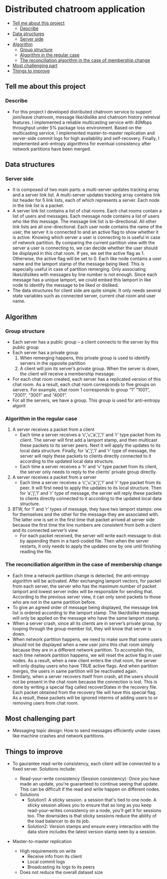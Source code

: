 # Distributed chatroom application

<!-- MarkdownTOC -->

- [Tell me about this project](#tell-me-about-this-project)
	- [Describe](#describe)
- [Data structures](#data-structures)
	- [Server side](#server-side)
- [Algorithm](#algorithm)
	- [Group structure](#group-structure)
	- [Algorithm in the regular case](#algorithm-in-the-regular-case)
	- [The reconciliation algorithm in the case of membership change](#the-reconciliation-algorithm-in-the-case-of-membership-change)
- [Most challenging part](#most-challenging-part)
- [Things to improve](#things-to-improve)

<!-- /MarkdownTOC -->


## Tell me about this project
### Describe
* For this project I developed distributed chatroom service to support join/leave chatroom, message like/dislike and chatroom history retreival features. I implemented a reliable multicasting service with 40Mbps throughput under 5% package loss environment. Based on the multicasting service, I implemented master-to-master replication and server-side commit logs for high availability and self-recovery. Finally, I implemented anti-entropy algorithms for eventual consistency after network partitions have been merged.  


## Data structures
### Server side
* It is composed of two main parts: a multi-server updates tracking array and a server link list.
A multi-server updates tracking array contains link list header for 5 link lists, each of which
represents a server. Each node in the link list is a packet.
* A server link list contains a list of chat rooms. Each chat rooms contain a list of users and
messages. Each message node contains a list of users who like this message. The message link list
is bi-directional. All other link lists are all one-directional. Each user node contains the name of the
user, the server it is connected to and an active flag to show whether it is active. Knowing which
server a user is connecting to is useful in case of network partition. By comparing the current
partition view with the server a user is connecting to, we can decide whether the user should be
displayed in this chat room. If yes, we set the active flag as 1. Otherwise, the active flag will be set
to 0. Each like node contains a user name and the lamport stamp of the message being liked. This
is especially useful in case of partition remerging. Only associating likes/dislikes with messages by
line number is not enough. Since each message has a unique lamport, we could embed this
lamport in like node to identify the message to be liked or disliked. 
* The data structures for client side are quite simple. It only needs several state variables such as
connected server, current chat room and user name. 

## Algorithm
### Group structure
* Each server has a public group – a client connects to the server by this public group
* Each server has a private group
   1. When remerging happens, this private group is used to identify servers in the opposite partition
   2. A client will join its server’s private group. When the server is down, the client will receive a membership message.
* For each chat room created, each server has a replicated version of this chat room.
As a result, each chat room corresponds to five groups on servers. For example, chat room 1 corresponds to group “1” “1001”, “2001”, “3001” and “4001”.
* For all the servers, we have a group. This group is used for anti-entropy algorit

### Algorithm in the regular case 
1. A server receives a packet from a client
   - Each time a server receives a ‘c’,’u’,’a’,’j’,’l’ and ’r’ type packet from its client. The server will first add a lamport stamp, and then multicast these packets to its server peers. Next it will apply the updates to its local data structure. Finally, for ’a’,’j’,’l’ and ’r’ type of message, the server will reply these packets to clients directly connected to it according to the updated local data structure. 
   - Each time a server receives a ‘h’ and ‘v’ type packet from its client, the server only needs to reply to the clients’ private group directly.
2. A server receives a packet from a server
   - Each time a server receives a ‘c’,’u’,’a’,’j’,’l’ and ’r’ type packet from its peer. It will first need to apply the updates to its local structure. Then for ’a’,’j’,’l’ and ’r’ type of message, the server will reply these packets to clients directly connected to it according to the updated local data structure.
3. BTW, for ‘l’ and ‘r’ types of message, they have two lamport stamps: one for themselves and the other for the message they are associated with. The latter one is set in the first time that packet arrived at server side because the first time the line numbers are consistent from both a client and its connected server’s view.
   - For each packet received, the server will write each message to disk by appending them in a hard-coded file. Then when the server restarts, it only needs to apply the updates one by one until finishing reading the file.

### The reconciliation algorithm in the case of membership change
* Each time a network partition change is detected, the anti-entropy algorithm will be activated. After exchanging lamport vectors, for packet from each server, the server who has the maximum number of packet lamport and lowest server index will be responsible for sending that. According to the previous server view, it can only send packets to those who are not in the same partition before.
* To give an agreed order of message being displayed, the message link list is ordered according to the lamport stamp. The like/dislike message will only be applied on the message who have the same lamport stamp.
* When a server crash, since all its clients are in server’s private group, by looping through the group member list, they will know that server is down.
* When network partition happens, we need to make sure that some users should not be displayed when a new user joins this chat room simply because they are in a different network partition. To accomplish this, each time network partition happens, we will reset the active flag in user nodes. As a result, when a new client enters the chat room, the server will only display users who have TRUE active flags. And when partition merges, the users in same partition will be reactivated again. 
* Similarly, when a server recovers itself from crash, all the users should not be present in the chat room because the connection is lost. This is done by writing a special flag called recoverStates in the recovery file. Each packet obtained from the recovery file will have this special flag. As a result, these packets will be ignored interms of adding users to or removing users from chat room. 


## Most challenging part
* Messaging topic design: How to send messages efficiently under cases like machine crashes and network partitions.

## Things to improve
* To gaurantee read-write consistency, each client will be connected to a fixed server. Solutions include:
   - Read-your-write consistency (Session consistency): Once you have made an update, you're guaranteed to continue seeing that update. This can be difficult if the read and write happen on different nodes.
   - Solutions
      + Solution1: A sticky session. a session that's tied to one node. A sticky session allows you to ensure that as long as you keep read-your-writes consistency on a node, you'll get it for sessions too. The downsides is that sticky sessions reduce the ability of the load balancer to do its job.
      + Solution2: Version stamps and ensure every interaction with the data store includes the latest version stamp seen by a session.

* Master-to-master replication
   - High requirements on write
      + Receive info from its client
      + Local commit logs
      + Broadcasting its logs to its peers
   - Does not reduce the overall dataset size